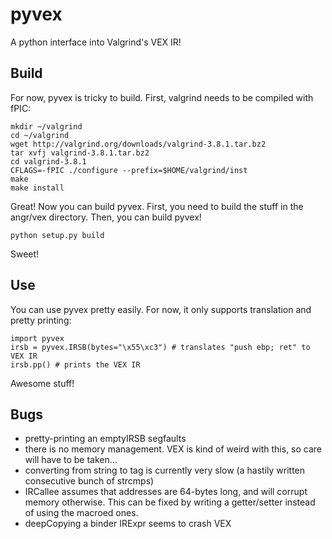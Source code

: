 # pyvex

A python interface into Valgrind's VEX IR!

## Build

For now, pyvex is tricky to build. First, valgrind needs to be compiled with fPIC:

	mkdir ~/valgrind
	cd ~/valgrind
	wget http://valgrind.org/downloads/valgrind-3.8.1.tar.bz2
	tar xvfj valgrind-3.8.1.tar.bz2
	cd valgrind-3.8.1
	CFLAGS=-fPIC ./configure --prefix=$HOME/valgrind/inst
	make
	make install

Great! Now you can build pyvex. First, you need to build the stuff in the angr/vex directory. Then, you can build pyvex!

	python setup.py build

Sweet!

## Use

You can use pyvex pretty easily. For now, it only supports translation and pretty printing:

	import pyvex
	irsb = pyvex.IRSB(bytes="\x55\xc3") # translates "push ebp; ret" to VEX IR
	irsb.pp() # prints the VEX IR

Awesome stuff!

## Bugs

- pretty-printing an emptyIRSB segfaults
- there is no memory management. VEX is kind of weird with this, so care will have to be taken...
- converting from string to tag is currently very slow (a hastily written consecutive bunch of strcmps)
- IRCallee assumes that addresses are 64-bytes long, and will corrupt memory otherwise. This can be fixed by writing a getter/setter instead of using the macroed ones.
- deepCopying a binder IRExpr seems to crash VEX
